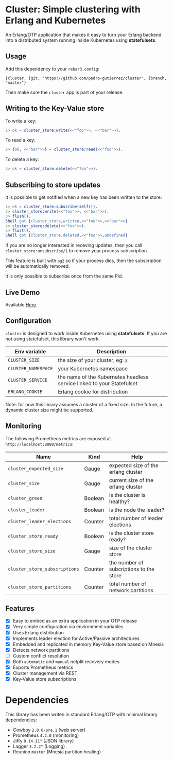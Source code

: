 # Cluster: Simple clustering with Erlang and Kubernetes

An Erlang/OTP application that makes it easy to turn your Erlang backend into a distributed 
system running inside Kubernetes using **statefulsets**.

## Usage

Add this dependency to your `rebar3.config`:

```
{cluster, {git, "https://github.com/pedro-gutierrez/cluster", {branch, "master"}
```

Then make sure the `cluster` app is part of your release.


## Writing to the Key-Value store

To write a key:

```erlang
1> ok = cluster_store:write(<<"foo">>, <<"bar">>).
```

To read a key:

```erlang
2> {ok, <<"bar">>} = cluster_store:read(<<"foo">>).
```

To delete a key:

```erlang
3> ok = cluster_store:delete(<<"foo">>).
```


## Subscribing to store updates

It is possible to get notified when a new key has been written to the store:

```erlang
1> ok = cluster_store:subscribe(self()).
2> cluster_store:write(<<"foo">>, <<"bar">>).
3> flush().
Shell got {cluster_store,written,<<"foo">>,<<"bar">>}
4> cluster_store:delete(<<"foo">>).
5> flust().
Shell got {cluster_store,deleted,<<"foo">>,undefined}
```

If you are no longer interested in receving updates, then you call `cluster_store:unsubscribe/1`
to remove your process subscription.

This feature is built with `pg2` so if your process dies, then the subscription
will be automatically removed.

It is only possible to subscribe once from the same Pid.


## Live Demo

Available [Here](http://cluster-pedro-gutierrez.cloud.okteto.net).

## Configuration

`cluster` is designed to work inside Kubernetes using **statefulsets**. If you are
not using statefulset, this library won't work. 

| Env variable | Description |
| --- | --- |
| `CLUSTER_SIZE` | the size of your cluster, eg: `2` |
| `CLUSTER_NAMESPACE` | your Kubernetes namespace |
| `CLUSTER_SERVICE` | the name of the Kubernetes headless service linked to your Statefulset |
| `ERLANG_COOKIE` | Erlang cookie for distribution |

Note: for now this library assumes a cluster of a fixed size. In the future, a dynamic 
cluster size might be supported.

## Monitoring

The following Prometheus metrics are exposed at `http://localhost:8080/metrics`:

| Name | Kind | Help |
| --- | --- | --- | 
| `cluster_expected_size` | Gauge | expected size of the erlang cluster |
| `cluster_size` | Gauge | current size of the erlang cluster |
| `cluster_green` | Boolean | is the cluster is healthy? |
| `cluster_leader` | Boolean | is the node the leader? | 
| `cluster_leader_elections` | Counter | total number of leader elections |
| `cluster_store_ready` | Boolean | is the cluster store ready? |
| `cluster_store_size` | Gauge | size of the cluster store | 
| `cluster_store_subscriptions` | Counter | the number of subcriptions to the store |
| `cluster_store_partitions` | Counter | total number of network partitions | 

## Features


- [x] Easy to embed as an extra application in your OTP release
- [x] Very simple configuration via environment variables
- [x] Uses Erlang distribution
- [x] Implements leader election for Active/Passive architectures 
- [x] Embedded and replicated in memory Key-Value store based on Mnesia
- [x] Detects network partitions
- [ ] Custom conflict resolution 
- [x] Both `automatic` and `manual` netplit recovery modes
- [x] Exports Prometheus metrics
- [x] Cluster management via REST
- [x] Key-Value store subscriptions

# Dependencies

This library has been writen in standard Erlang/OTP with minimal 
library dependencies: 

* Cowboy `2.0.0-pre.1` (web server)
* Prometheus `4.2.0` (monitoring)
* Jiffy `0.14.11"` (JSON library)
* Lagger `3.2.2"` (Logging)
* Reunion `master` (Mnesia partition healing)


